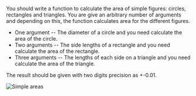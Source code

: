 You should write a function to calculate the area of simple figures: circles, rectangles and triangles.
You are give an arbitrary number of arguments and depending on this,
the function calculates area for the different figures.

- One argument -- The diameter of a circle and you need calculate the area of the circle.
- Two arguments -- The side lengths of a rectangle and you need calculate the area of the rectangle.
- Three arguments -- The lengths of each side on a triangle and you need calculate the area of the triangle.

The result should be given with two digits precision as +-0.01.

![Simple areas](simple-areas.svg)
